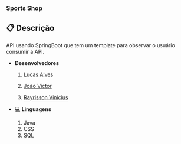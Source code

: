 ### Sports Shop

## :clipboard: **Descrição**
  API usando SpringBoot que tem um template para observar o usuário consumir a API.

- **Desenvolvedores**
  
  1. [Lucas Alves]()
  
  2. [João Victor](https://github.com/joaovictorgit?tab=repositories)

  3. [Rayrisson Vinícius]()

- :computer: **Linguagens**
  
  1. Java
  2. CSS
  3. SQL
  